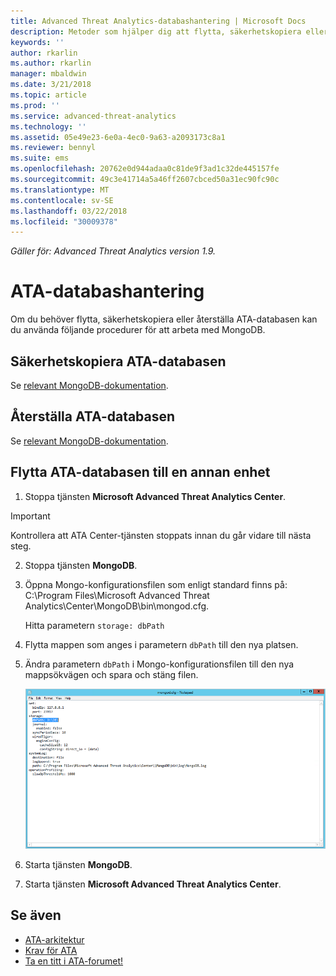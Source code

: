 ```yaml
---
title: Advanced Threat Analytics-databashantering | Microsoft Docs
description: Metoder som hjälper dig att flytta, säkerhetskopiera eller återställa ATA-databasen.
keywords: ''
author: rkarlin
ms.author: rkarlin
manager: mbaldwin
ms.date: 3/21/2018
ms.topic: article
ms.prod: ''
ms.service: advanced-threat-analytics
ms.technology: ''
ms.assetid: 05e49e23-6e0a-4ec0-9a63-a2093173c8a1
ms.reviewer: bennyl
ms.suite: ems
ms.openlocfilehash: 20762e0d944adaa0c81de9f3ad1c32de445157fe
ms.sourcegitcommit: 49c3e41714a5a46ff2607cbced50a31ec90fc90c
ms.translationtype: MT
ms.contentlocale: sv-SE
ms.lasthandoff: 03/22/2018
ms.locfileid: "30009378"
---
```

*Gäller för: Advanced Threat Analytics version 1.9.*



# <a name="ata-database-management"></a>ATA-databashantering
Om du behöver flytta, säkerhetskopiera eller återställa ATA-databasen kan du använda följande procedurer för att arbeta med MongoDB.

## <a name="backing-up-the-ata-database"></a>Säkerhetskopiera ATA-databasen
Se [relevant MongoDB-dokumentation](http://docs.mongodb.org/manual/administration/backup/).

## <a name="restoring-the-ata-database"></a>Återställa ATA-databasen
Se [relevant MongoDB-dokumentation](http://docs.mongodb.org/manual/administration/backup/).

## <a name="moving-the-ata-database-to-another-drive"></a>Flytta ATA-databasen till en annan enhet

1.  Stoppa tjänsten **Microsoft Advanced Threat Analytics Center**.
> [!Important] 
> Kontrollera att ATA Center-tjänsten stoppats innan du går vidare till nästa steg.

2.  Stoppa tjänsten **MongoDB**.

3.  Öppna Mongo-konfigurationsfilen som enligt standard finns på: C:\Program Files\Microsoft Advanced Threat Analytics\Center\MongoDB\bin\mongod.cfg.

    Hitta parametern `storage: dbPath`

4.  Flytta mappen som anges i parametern `dbPath` till den nya platsen.

5.  Ändra parametern `dbPath` i Mongo-konfigurationsfilen till den nya mappsökvägen och spara och stäng filen.

    ![Bild för att ändra MongoDB-konfiguration](media/ATA-mongoDB-moveDB.png)

6.  Starta tjänsten **MongoDB**.

7. Starta tjänsten **Microsoft Advanced Threat Analytics Center**.

## <a name="see-also"></a>Se även
- [ATA-arkitektur](ata-architecture.md)
- [Krav för ATA](ata-prerequisites.md)
- [Ta en titt i ATA-forumet!](https://social.technet.microsoft.com/Forums/security/home?forum=mata)

